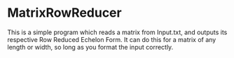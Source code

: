 # MatrixRowReducer
This is a simple program which reads a matrix from Input.txt, and outputs its respective Row Reduced Echelon Form.
It can do this for a matrix of any length or width, so long as you format the input correctly.
